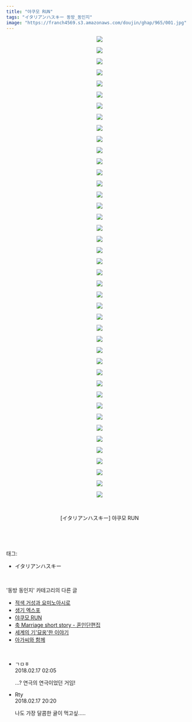 ```yaml
---
title: "야쿠모 RUN"
tags: "イタリアンハスキー 동방_동인지"
image: "https://franch4569.s3.amazonaws.com/doujin/ghap/965/001.jpg"
---
```

<div class="article">
<p style="text-align: center; clear: none; float: none;"><img src="{{ site.imgserver2 }}/ghap/965/001.jpg"/></p>
<p style="text-align: center; clear: none; float: none;"><img src="{{ site.imgserver2 }}/ghap/965/002.jpg"/></p>
<p style="text-align: center; clear: none; float: none;"><img src="{{ site.imgserver2 }}/ghap/965/003.jpg"/></p>
<p style="text-align: center; clear: none; float: none;"><img src="{{ site.imgserver2 }}/ghap/965/004.jpg"/></p>
<p style="text-align: center; clear: none; float: none;"><img src="{{ site.imgserver2 }}/ghap/965/005.jpg"/></p>
<p style="text-align: center; clear: none; float: none;"><img src="{{ site.imgserver2 }}/ghap/965/006.jpg"/></p>
<p style="text-align: center; clear: none; float: none;"><img src="{{ site.imgserver2 }}/ghap/965/007.jpg"/></p>
<p style="text-align: center; clear: none; float: none;"><img src="{{ site.imgserver2 }}/ghap/965/008.jpg"/></p>
<p style="text-align: center; clear: none; float: none;"><img src="{{ site.imgserver2 }}/ghap/965/009.jpg"/></p>
<p style="text-align: center; clear: none; float: none;"><img src="{{ site.imgserver2 }}/ghap/965/010.jpg"/></p>
<p style="text-align: center; clear: none; float: none;"><img src="{{ site.imgserver2 }}/ghap/965/011.jpg"/></p>
<p style="text-align: center; clear: none; float: none;"><img src="{{ site.imgserver2 }}/ghap/965/012.jpg"/></p>
<p style="text-align: center; clear: none; float: none;"><img src="{{ site.imgserver2 }}/ghap/965/013.jpg"/></p>
<p style="text-align: center; clear: none; float: none;"><img src="{{ site.imgserver2 }}/ghap/965/014.jpg"/></p>
<p style="text-align: center; clear: none; float: none;"><img src="{{ site.imgserver2 }}/ghap/965/015.jpg"/></p>
<p style="text-align: center; clear: none; float: none;"><img src="{{ site.imgserver2 }}/ghap/965/016.jpg"/></p>
<p style="text-align: center; clear: none; float: none;"><img src="{{ site.imgserver2 }}/ghap/965/017.jpg"/></p>
<p style="text-align: center; clear: none; float: none;"><img src="{{ site.imgserver2 }}/ghap/965/018.jpg"/></p>
<p style="text-align: center; clear: none; float: none;"><img src="{{ site.imgserver2 }}/ghap/965/019.jpg"/></p>
<p style="text-align: center; clear: none; float: none;"><img src="{{ site.imgserver2 }}/ghap/965/020.jpg"/></p>
<p style="text-align: center; clear: none; float: none;"><img src="{{ site.imgserver2 }}/ghap/965/021.jpg"/></p>
<p style="text-align: center; clear: none; float: none;"><img src="{{ site.imgserver2 }}/ghap/965/022.jpg"/></p>
<p style="text-align: center; clear: none; float: none;"><img src="{{ site.imgserver2 }}/ghap/965/023.jpg"/></p>
<p style="text-align: center; clear: none; float: none;"><img src="{{ site.imgserver2 }}/ghap/965/024.jpg"/></p>
<p style="text-align: center; clear: none; float: none;"><img src="{{ site.imgserver2 }}/ghap/965/025.jpg"/></p>
<p style="text-align: center; clear: none; float: none;"><img src="{{ site.imgserver2 }}/ghap/965/026.jpg"/></p>
<p style="text-align: center; clear: none; float: none;"><img src="{{ site.imgserver2 }}/ghap/965/027.jpg"/></p>
<p style="text-align: center; clear: none; float: none;"><img src="{{ site.imgserver2 }}/ghap/965/028.jpg"/></p>
<p style="text-align: center; clear: none; float: none;"><img src="{{ site.imgserver2 }}/ghap/965/029.jpg"/></p>
<p style="text-align: center; clear: none; float: none;"><img src="{{ site.imgserver2 }}/ghap/965/030.jpg"/></p>
<p style="text-align: center; clear: none; float: none;"><img src="{{ site.imgserver2 }}/ghap/965/031.jpg"/></p>
<p style="text-align: center; clear: none; float: none;"><img src="{{ site.imgserver2 }}/ghap/965/032.jpg"/></p>
<p style="text-align: center; clear: none; float: none;"><img src="{{ site.imgserver2 }}/ghap/965/033.jpg"/></p>
<p style="text-align: center; clear: none; float: none;"><img src="{{ site.imgserver2 }}/ghap/965/034.jpg"/></p>
<p style="text-align: center; clear: none; float: none;"><img src="{{ site.imgserver2 }}/ghap/965/035.jpg"/></p>
<p style="text-align: center; clear: none; float: none;"><img src="{{ site.imgserver2 }}/ghap/965/036.jpg"/></p>
<p style="text-align: center; clear: none; float: none;"><img src="{{ site.imgserver2 }}/ghap/965/037.jpg"/></p>
<p style="text-align: center; clear: none; float: none;"><img src="{{ site.imgserver2 }}/ghap/965/038.jpg"/></p>
<p style="text-align: center; clear: none; float: none;"><img src="{{ site.imgserver2 }}/ghap/965/039.jpg"/></p>
<p style="text-align: center; clear: none; float: none;"><img src="{{ site.imgserver2 }}/ghap/965/040.jpg"/></p>
<p style="text-align: center; clear: none; float: none;"><img src="{{ site.imgserver2 }}/ghap/965/041.jpg"/></p>
<p style="text-align: center; clear: none; float: none;"><img src="{{ site.imgserver2 }}/ghap/965/042.jpg"/></p>
<p style="text-align: center; clear: none; float: none;"><br/></p>
<p style="text-align: center; clear: none; float: none;">[イタリアンハスキー] 야쿠모 RUN</p>
<p><br/></p>
</div><br/>
<div class="tagTrail">
<p>태그: </p>
<ul>
<li>イタリアンハスキー</li>
</ul>
</div><br/>
<div class="another">
<p>'동방 동인지' 카테고리의 다른 글</p>
<ul>
<li><a href="/ghap_967">적색 거성과 요미노아시로</a></li>
<li><a href="/ghap_966">생기 엑스포</a></li>
<li><a href="/ghap_965">야쿠모 RUN</a></li>
<li><a href="/ghap_963">축 Marriage short story - 혼인단편집</a></li>
<li><a href="/ghap_962">세계의 기'묘옹'한 이야기</a></li>
<li><a href="/ghap_961">아가씨와 함께</a></li>
</ul>
</div><br/>
<div class="cb_module cb_fluid">
<div class="cb_wrt cb_profile">
<div class="comment">
<ul>
<li class="cb_thumb_off" id="comment15200776">
<div class="cb_comment_area">
<div class="cb_info_area">
<div class="cb_section">
<span class="cb_nick_name">ㄱㅁㅎ</span>
</div>
<div class="cb_section">
<span class="cb_date">2018.02.17 02:05 </span>
</div>
</div>
<div class="cb_dsc_comment">
<p class="cb_dsc">
											...? 연극의 연극이었던 거임!
										</p>
</div>
</div></li>
<li class="cb_thumb_off" id="comment15201055">
<div class="cb_comment_area">
<div class="cb_info_area">
<div class="cb_section">
<span class="cb_nick_name">Rty</span>
</div>
<div class="cb_section">
<span class="cb_date">2018.02.17 20:20 </span>
</div>
</div>
<div class="cb_dsc_comment">
<p class="cb_dsc">
											나도 가장 달콤한 귤이 먹고싶.....
										</p>
</div>
</div></li>
</ul>
</div>
</div><!-- commentList close -->
</div><br/>
